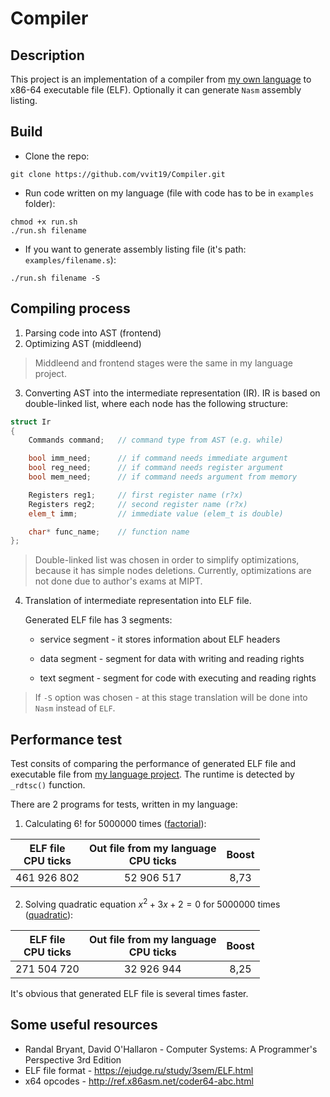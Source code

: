 # Compiler
## Description
This project is an implementation of a compiler from [my own language](https://github.com/vvit19/Language) to x86-64 executable file (ELF). Optionally it can generate ```Nasm``` assembly listing.
## Build
- Clone the repo:
```
git clone https://github.com/vvit19/Compiler.git
```
- Run code written on my language (file with code has to be in ```examples``` folder):
```
chmod +x run.sh
./run.sh filename
```
- If you want to generate assembly listing file (it's path: ```examples/filename.s```):
```
./run.sh filename -S
```

## Compiling process
1) Parsing code into AST (frontend)
2) Optimizing AST (middleend)
> Middleend and frontend stages were the same in my language project.
3) Converting AST into the intermediate representation (IR). IR is based on double-linked list, where each node has the following structure:
``` C++
struct Ir
{
    Commands command;   // command type from AST (e.g. while)

    bool imm_need;      // if command needs immediate argument
    bool reg_need;      // if command needs register argument
    bool mem_need;      // if command needs argument from memory

    Registers reg1;     // first register name (r?x)
    Registers reg2;     // second register name (r?x)
    elem_t imm;         // immediate value (elem_t is double)

    char* func_name;    // function name
};
```

> Double-linked list was chosen in order to simplify optimizations, because it has simple nodes deletions. Currently, optimizations are not done due to author's exams at MIPT.

4) Translation of intermediate representation into ELF file.

    Generated ELF file has 3 segments:

    - service segment - it stores information about ELF headers

    - data segment - segment for data with writing and reading rights

    - text segment - segment for code with executing and reading rights

> If ```-S``` option was chosen - at this stage translation will be done into ```Nasm``` instead of ```ELF```.

## Performance test

Test consits of comparing the performance of generated ELF file and executable file from [my language project](https://github.com/vvit19/Language). The runtime is detected by ```_rdtsc()``` function.

There are 2 programs for tests, written in my language:

1) Calculating 6! for 5000000 times ([factorial](examples/factorial_bench.vit)):

| ELF file <br> CPU ticks | Out file from my language <br> CPU ticks | Boost    |
| :---------------------: | :--------------------------------------: | :------: |
| 461 926 802             | 52 906 517                               | 8,73     |

2) Solving quadratic equation $x^2 + 3x + 2 = 0$ for 5000000 times ([quadratic](examples/quadratic_bench.vit)):

| ELF file <br> CPU ticks | Out file from my language <br> CPU ticks | Boost    |
| :---------------------: | :--------------------------------------: | :------: |
| 271 504 720             | 32 926 944                               | 8,25     |


It's obvious that generated ELF file is several times faster.

## Some useful resources

- Randal Bryant, David O'Hallaron - Computer Systems: A Programmer's Perspective 3rd Edition
- ELF file format - https://ejudge.ru/study/3sem/ELF.html
- x64 opcodes - http://ref.x86asm.net/coder64-abc.html
